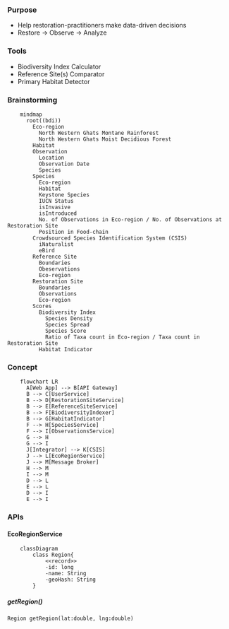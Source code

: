 ### Purpose
- Help restoration-practitioners make data-driven decisions
- Restore -> Observe -> Analyze 

### Tools
- Biodiversity Index Calculator
- Reference Site(s) Comparator
- Primary Habitat Detector

### Brainstorming
```mermaid
    mindmap
      root((bdi))
        Eco-region
          North Western Ghats Montane Rainforest
          North Western Ghats Moist Decidious Forest
        Habitat
        Observation
          Location
          Observation Date
          Species            
        Species
          Eco-region
          Habitat
          Keystone Species
          IUCN Status
          isInvasive
          isIntroduced
          No. of Observations in Eco-region / No. of Observations at Restoration Site
          Position in Food-chain            
        Crowdsourced Species Identification System (CSIS)
          iNaturalist
          eBird
        Reference Site
          Boundaries
          Obeservations
          Eco-region
        Restoration Site
          Boundaries
          Observations
          Eco-region
        Scores
          Biodiversity Index
            Species Density
            Species Spread
            Species Score
            Ratio of Taxa count in Eco-region / Taxa count in Restoration Site
          Habitat Indicator              
```

### Concept

```mermaid
    flowchart LR
      A[Web App] --> B[API Gateway]
      B --> C[UserService]   
      B --> D[RestorationSiteService]
      B --> E[ReferenceSiteService]
      B --> F[BiodiversityIndexer]
      B --> G[HabitatIndicator]
      F --> H[SpeciesService]
      F --> I[ObservationsService]
      G --> H
      G --> I
      J[Integrator] --> K[CSIS]
      J --> L[EcoRegionService]
      J --> M[Message Broker]
      H --> M 
      I --> M
      D --> L
      E --> L
      D --> I
      E --> I    
```
### APIs
#### EcoRegionService
```mermaid
    classDiagram
        class Region{
            <<record>>
            -id: long
            -name: String
            -geoHash: String
        }
```
##### getRegion()
```Region getRegion(lat:double, lng:double)```


